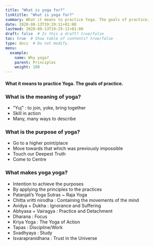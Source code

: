 ```yaml
---
title: "What is yoga for?"
linktitle: "What is yoga for?"
summary: What it means to practice Yoga. The goals of practice.
date: 2020-08-13T19:29:11+01:00
lastmod: 2020-08-13T19:29:11+01:00
draft: false  # Is this a draft? true/false
toc: true  # Show table of contents? true/false
type: docs  # Do not modify.
menu:
  example:
    name: Why yoga?
    parent: Principles
    weight: 100
---
```


#### What it means to practice Yoga. The goals of practice.

### What is the meaning of yoga?  

- "Yuj" : to join, yoke, bring together  
- Skill in action  
- Many, many ways to describe  

### What is the purpose of yoga?

- Go to a higher point/place
- Move towards that which was previously impossible
- Touch our Deepest Truth
- Come to Centre

### What makes yoga yoga?

- Intention to achieve the purposes
- By applying the principles to the practices
- Patanjali’s Yoga Sutras ~ Raja Yoga
- Chitta vritti nirodha : Containing the movements of the mind
- Avidya + Dukha : Ignorance and Suffering
- Abhyasa + Vairagya : Practice and Detachment
- Dharana : Focus
- Kriya Yoga : The Yoga of Action
- Tapas : Discipline/Work
- Svadhyaya : Study
- Isvarapranidhana : Trust in the Universe
